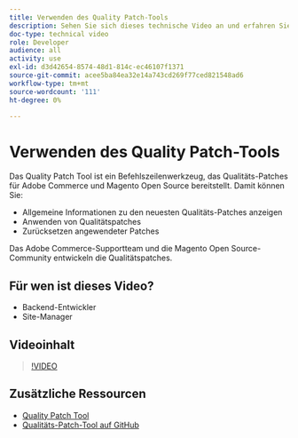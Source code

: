 ```yaml
---
title: Verwenden des Quality Patch-Tools
description: Sehen Sie sich dieses technische Video an und erfahren Sie, wie Sie das Quality Patch Tool für Adobe Commerce und Magento Open Source verwenden.
doc-type: technical video
role: Developer
audience: all
activity: use
exl-id: d3d42654-8574-48d1-814c-ec46107f1371
source-git-commit: acee5ba84ea32e14a743cd269f77ced821548ad6
workflow-type: tm+mt
source-wordcount: '111'
ht-degree: 0%

---
```


# Verwenden des Quality Patch-Tools

Das Quality Patch Tool ist ein Befehlszeilenwerkzeug, das Qualitäts-Patches für Adobe Commerce und Magento Open Source bereitstellt. Damit können Sie:

- Allgemeine Informationen zu den neuesten Qualitäts-Patches anzeigen
- Anwenden von Qualitätspatches
- Zurücksetzen angewendeter Patches

Das Adobe Commerce-Supportteam und die Magento Open Source-Community entwickeln die Qualitätspatches.

## Für wen ist dieses Video?

- Backend-Entwickler
- Site-Manager

## Videoinhalt

>[!VIDEO](https://video.tv.adobe.com/v/344000?quality=12&learn=on)

## Zusätzliche Ressourcen

- [Quality Patch Tool](https://devdocs.magento.com/quality-patches/tool.html)
- [Qualitäts-Patch-Tool auf GitHub](https://github.com/magento/quality-patches)
